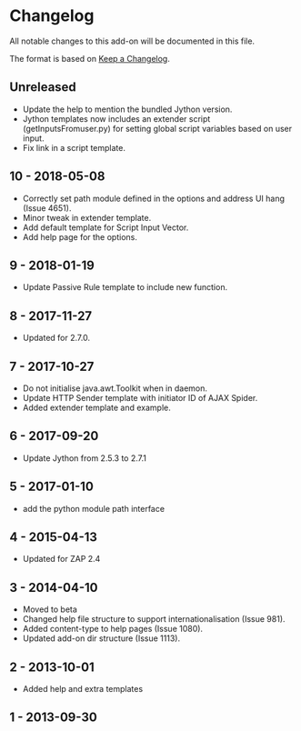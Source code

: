 # Changelog
All notable changes to this add-on will be documented in this file.

The format is based on [Keep a Changelog](https://keepachangelog.com/en/1.0.0/).

## Unreleased

- Update the help to mention the bundled Jython version.
- Jython templates now includes an extender script (getInputsFromuser.py) for setting global script variables based on user input.
- Fix link in a script template.

## 10 - 2018-05-08

- Correctly set path module defined in the options and address UI hang (Issue 4651).
- Minor tweak in extender template.
- Add default template for Script Input Vector.
- Add help page for the options.

## 9 - 2018-01-19

- Update Passive Rule template to include new function.

## 8 - 2017-11-27

- Updated for 2.7.0.

## 7 - 2017-10-27

- Do not initialise java.awt.Toolkit when in daemon.
- Update HTTP Sender template with initiator ID of AJAX Spider.
- Added extender template and example.

## 6 - 2017-09-20

- Update Jython from 2.5.3 to 2.7.1

## 5 - 2017-01-10

- add the python module path interface

## 4 - 2015-04-13

- Updated for ZAP 2.4

## 3 - 2014-04-10

- Moved to beta
- Changed help file structure to support internationalisation (Issue 981).
- Added content-type to help pages (Issue 1080).
- Updated add-on dir structure (Issue 1113).

## 2 - 2013-10-01

- Added help and extra templates

## 1 - 2013-09-30




